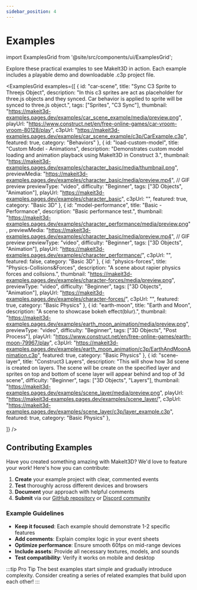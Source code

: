 ```yaml
---
sidebar_position: 4
---
```


# Examples

import ExamplesGrid from '@site/src/components/ui/ExamplesGrid';

Explore these practical examples to see MakeIt3D in action. Each example includes a playable demo and downloadable .c3p project file.

<ExamplesGrid examples={[
{
    id: "car-scene",
    title: "Sync C3 Sprite to Threejs Object",
    description: "In this c3 sprites are act as placeholder for three.js objects and they synced. Car behavior is applied to sprite will be synced to three.js object.",
    tags: ["Sprites", "C3 Sync"],
    thumbnail: "https://makeit3d-examples.pages.dev/examples/car_scene_example/media/preview.png",
    playUrl: "https://www.construct.net/en/free-online-games/car-vroom-vroom-80128/play",
    c3pUrl: "https://makeit3d-examples.pages.dev/examples/car_scene_example/c3p/CarExample.c3p",
    featured: true,
    category: "Behaviors"
  },
  {
    id: "load-custom-model",
    title: "Custom Model - Animations",
    description: "Demonstrates custom model loading and animation playback using MakeIt3D in Construct 3.",
    thumbnail: "https://makeit3d-examples.pages.dev/examples/character_basic/media/thumbnail.png",
    previewMedia: "https://makeit3d-examples.pages.dev/examples/character_basic/media/preview.mp4", // GIF preview
    previewType: "video",
    difficulty: "Beginner",
    tags: ["3D Objects", "Animation"],
    playUrl: "https://makeit3d-examples.pages.dev/examples/character_basic",
    c3pUrl: "",
    featured: true,
    category: "Basic 3D"
  },
  {
    id: "model-performance",
    title: "Basic - Performance",
    description: "Basic performance test.",
    thumbnail: "https://makeit3d-examples.pages.dev/examples/character_performance/media/preview.png",
    previewMedia: "https://makeit3d-examples.pages.dev/examples/character_basic/media/preview.mp4", // GIF preview
    previewType: "video",
    difficulty: "Beginner",
    tags: ["3D Objects", "Animation"],
    playUrl: "https://makeit3d-examples.pages.dev/examples/character_performance/",
    c3pUrl: "",
    featured: false,
    category: "Basic 3D"
  },
  {
    id: "physics-forces",
    title: "Physics-Collisions&Forces",
    description: "A scene about rapier physics forces and collsions.",
    thumbnail: "https://makeit3d-examples.pages.dev/examples/character-forces/media/preview.png",
    previewType: "video",
    difficulty: "Beginner",
    tags: ["3D Objects", "Animation"],
    playUrl: "https://makeit3d-examples.pages.dev/examples/character-forces/",
    c3pUrl: "",
    featured: true,
    category: "Basic Physics"
  },
  {
    id: "earth-moon",
    title: "Earth and Moon",
    description: "A scene to showcase bokeh effect(blur).",
    thumbnail: "https://makeit3d-examples.pages.dev/examples/earth_moon_animation/media/preview.png",
    previewType: "video",
    difficulty: "Beginner",
    tags: ["3D Objects", "Post Process"],
    playUrl: "https://www.construct.net/en/free-online-games/earth-moon-79967/play",
    c3pUrl: "https://makeit3d-examples.pages.dev/examples/earth_moon_animation/c3p/EarthAndMoonAnimation.c3p",
    featured: true,
    category: "Basic Physics"
  },
  {
    id: "scene-layer",
    title: "Construct3 Layers",
    description: "This will show how 3d scene is created on layers. The scene will be create on the specified layer and sprites on top and bottom of scene layer will appear behind and top of 3d scene",
    difficulty: "Beginner",
    tags: ["3D Objects", "Layers"],
    thumbnail: "https://makeit3d-examples.pages.dev/examples/scene_layer/media/preview.png",
    playUrl: "https://makeit3d-examples.pages.dev/examples/scene_layer/",
    c3pUrl: "https://makeit3d-examples.pages.dev/examples/scene_layer/c3p/layer_example.c3p",
    featured: true,
    category: "Basic Physics"
  },
  
]} />
<!-- {
    id: "lighting-demo",
    title: "Dynamic Lighting",
    description: "Explore different lighting techniques including point lights, directional lights, and shadows.",
    thumbnail: "/img/logo.png",
    previewMedia: "/img/examples/lighting-demo.mp4", // Video preview
    previewType: "video",
    difficulty: "Intermediate",
    tags: ["Lighting", "Shadows", "Materials"],
    playUrl: "https://example.com/play/lighting-demo",
    c3pUrl: "https://example.com/download/lighting-demo.c3p",
    category: "Lighting"
  },
  {
    id: "character-controller",
    title: "3D Character Controller",
    description: "A third-person character controller with camera follow, collision detection, and smooth movement.",
    thumbnail: "/img/examples/character-controller.jpg",
    previewMedia: "/img/examples/character-controller.gif",
    previewType: "gif",
    difficulty: "Advanced",
    tags: ["Character Control", "Camera", "Physics"],
    playUrl: "https://example.com/play/character-controller",
    c3pUrl: "https://example.com/download/character-controller.c3p",
    featured: true,
    category: "Gameplay"
  },
  {
    id: "particle-effects",
    title: "Particle System",
    description: "Create stunning visual effects with 3D particle systems for fire, smoke, and magical effects.",
    thumbnail: "/img/examples/particle-effects.jpg",
    previewMedia: "/img/examples/particle-effects.mp4",
    previewType: "video",
    difficulty: "Intermediate",
    tags: ["Particles", "Effects", "Animation"],
    playUrl: "https://example.com/play/particle-effects",
    c3pUrl: "https://example.com/download/particle-effects.c3p",
    category: "Effects"
  },
  {
    id: "model-loading",
    title: "3D Model Loading",
    description: "Learn how to import and display external 3D models in various formats (GLTF, OBJ, FBX).",
    thumbnail: "/img/examples/model-loading.jpg",
    // No preview media - will just show static thumbnail
    difficulty: "Intermediate",
    tags: ["Models", "Import", "GLTF"],
    playUrl: "https://example.com/play/model-loading",
    c3pUrl: "https://example.com/download/model-loading.c3p",
    category: "Models"
  },
  {
    id: "vr-scene",
    title: "VR Environment",
    description: "An immersive VR scene demonstrating spatial audio, hand tracking, and interactive objects.",
    thumbnail: "/img/examples/vr-scene.jpg",
    previewMedia: "/img/examples/vr-scene.gif",
    previewType: "gif",
    difficulty: "Advanced",
    tags: ["VR", "WebXR", "Interaction"],
    playUrl: "https://example.com/play/vr-scene",
    c3pUrl: "https://example.com/download/vr-scene.c3p",
    category: "VR/AR"
  } -->
## Contributing Examples

Have you created something amazing with MakeIt3D? We'd love to feature your work! Here's how you can contribute:

1. **Create** your example project with clear, commented events
2. **Test** thoroughly across different devices and browsers  
3. **Document** your approach with helpful comments
4. **Submit** via our [GitHub repository](https://github.com/your-repo) or [Discord community](https://discord.gg/BPmX5mgkkv)

### Example Guidelines

- **Keep it focused**: Each example should demonstrate 1-2 specific features
- **Add comments**: Explain complex logic in your event sheets
- **Optimize performance**: Ensure smooth 60fps on mid-range devices
- **Include assets**: Provide all necessary textures, models, and sounds
- **Test compatibility**: Verify it works on mobile and desktop

:::tip Pro Tip
The best examples start simple and gradually introduce complexity. Consider creating a series of related examples that build upon each other!
:::